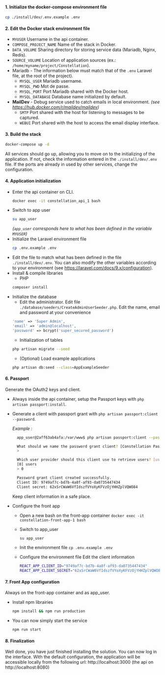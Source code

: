 #### 1. Initialize the docker-compose environment file

```sh
cp ./install/dev/.env.example .env
``` 

#### 2. Edit the Docker stack environment file

* `MYUSER` Username in the api container.
* `COMPOSE_PROJECT_NAME` Name of the stack in Docker.
* `DATA_VOLUME` Sharing directory for storing service data (Mariadb, Nginx, Redis).
* `SOURCE_VOLUME` Location of application sources (ex.: `/home/myname/project/Constellation`).
* Mariadb - The information below must match that of the `.env` Laravel file, at the root of the project).
    * `MYSQL_USER` Mariadb username.
    * `MYSQL_PWD` Mot de passe.
    * `MYSQL_PORT` Port Mariadb shared with the Docker host.
    * `MYSQL_DATABASE` Database name initialized by default.
* **MailDev** - Debug service used to catch emails in local environment.
_(see https://hub.docker.com/r/maildev/maildev)_
    * `SMTP` Port shared with the host for listening to messages to be captured.
    * `WEBUI` Port shared with the host to access the email display interface.

#### 3. Build the stack    

```sh
docker-compose up -d
```
All services should go up, allowing you to move on to the initializing of the application.
If not, check the information entered in the `./install/dev/.env` file.
If the ports are already in used by other services, change the configuration.

#### 4. Application initialization

* Enter the api container on CLI.
    ```sh
    docker exec -it constellation_api_1 bash
    ```
* Switch to app user
    ```sh
    su app_user
    ```
    _(`app_user` corresponds here to what has been defined in the variable `MYUSER`)_
* Initialize the Laravel environment file
    ```sh
    cp .env.example .env
    ```
* Edit the file to match what has been defined in the file `./install/dev/.env`.
  You can also modify the other variables according to your environment (see https://laravel.com/docs/9.x/configuration).
* Install & compile libraries
    * PHP
    ```sh
    composer install
    ```        
* Initialize the database
    * Edit the administrator. 
    Edit file `./database/seeders/CreateAdminUserSeeder.php`.
    Edit the name, email and password at your convenience 
    ```php
    'name' => 'Super Admin',
    'email' => 'admin@localhost',
    'password' => bcrypt('super_secured_password')
    ```
    * Initialization of tables
    ```sh
    php artisan migrate --seed
    ```
    * (Optional) Load example applications
    ```sh
    php artisan db:seed --class=AppExampleSeeder

    ```

#### 6. Passport

Generate the OAuth2 keys and client.

* Always inside the api container, setup the Passport keys with `php artisan passport:install`.

* Generate a client with passport grant with `php artisan passport:client --password`.

  *Example :* 

  ```sh
    app_user@2aff63ab4afa:/var/www$ php artisan passport:client --password

    What should we name the password grant client? [Constellation Password Grant Client]:
    >

    Which user provider should this client use to retrieve users? [users]:
    [0] users
    > 0

    Password grant client created successfully.
    Client ID: 9749af7c-bd7b-4a8f-af93-da0735447434
    Client secret: 62xSrCWaW6VfIdszfVYoXyKFVzOjYHHZplVQWO84
    ```
    Keep client information in a safe place.

* Configure the front app

  * Open a new bash on the front-app container 
    `docker exec -it constellation-front-app-1 bash`

  * Switch to app_user
    ```sh
    su app_user
    ```   

  * Init the environment file
    `cp .env.example .env`

  * Configure the environment file
    Edit the client information 
    ```sh
    REACT_APP_CLIENT_ID="9749af7c-bd7b-4a8f-af93-da0735447434"
    REACT_APP_CLIENT_SECRET="62xSrCWaW6VfIdszfVYoXyKFVzOjYHHZplVQWO84"
    ```

#### 7. Front App configuration

Always on the front-app container and as app_user.

* Install npm librairies

    ```sh
    npm install && npm run production
    ```

* You can now simply start the service
    ```sh
    npm run start
    ```

#### 8. Finalization

Well done, you have just finished installing the solution.
You can now log in the interface.
With the default configuration, the application will be accessible locally from the following url: http://localhost:3000 (the api on http://localhost:8080)
